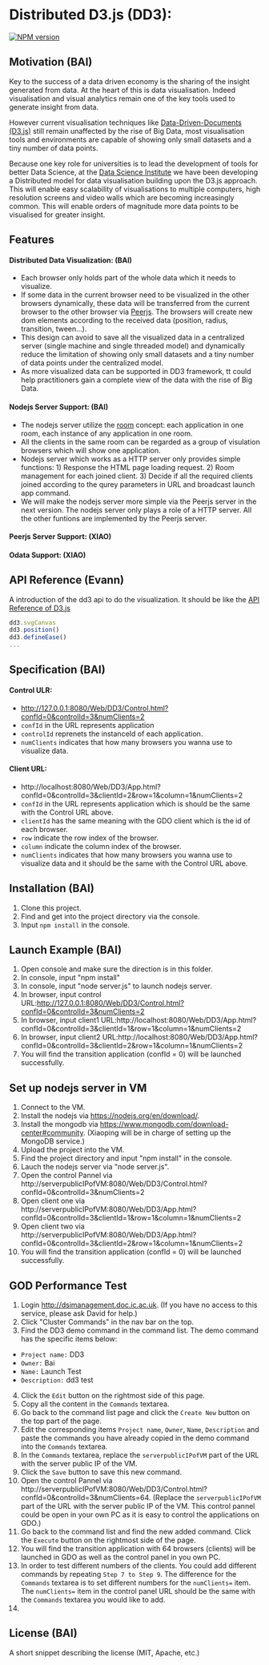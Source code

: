 # Distributed D3.js (DD3):
[![NPM version](https://badge.fury.io/js/socket.io.svg)](https://www.npmjs.com/package/dd3)

## Motivation (BAI)
Key to the success of a data driven economy is the sharing of the insight generated from data. At the heart of this is data visualisation. Indeed visualisation and visual analytics remain one of the key tools used to generate insight from data.

However current visualisation techniques like [Data-Driven-Documents (D3.js)](https://d3js.org/) still remain unaffected by the rise of Big Data, most visualisation tools and environments are capable of showing only small datasets and a tiny number of data points. 

Because one key role for universities is to lead the development of tools for better Data Science, at the [Data Science Institute](https://www.imperial.ac.uk/data-science/) we have been developing a Distributed model for data visualisation building upon the D3.js approach. This will enable easy scalability of visualisations to multiple computers, high resolution screens and video walls which are becoming increasingly common. This will enable orders of magnitude more data points to be visualised for greater insight.


## Features
#### Distributed Data Visualization: (BAI)
- Each browser only holds part of the whole data which it needs to visualize.
- If some data in the current browser need to be visualized in the other browsers dynamically, these data will be transferred from the current browser to the other browser via [Peerjs](http://peerjs.com/). The browsers will create new dom elements according to the received data (position, radius, transition, tween...).
- This design can avoid to save all the visualized data in a centralized server (single machine and single threaded model) and dynamically reduce the limitation of showing only small datasets and a tiny number of data points under the centralized model.
- As more visualized data can be supported in DD3 framework, tt could help practitioners gain a complete view of the data with the rise of Big Data.

#### Nodejs Server Support: (BAI)
- The nodejs server utilize the [room](https://socket.io/docs/rooms-and-namespaces/) concept: each application in one room, each instance of any application in one room.
- All the clients in the same room can be regarded as a group of visulation browsers which will show one application.
- Nodejs server which works as a HTTP server only provides simple functions: 1) Response the HTML page loading request. 2) Room management for each joined client. 3) Decide if all the required clients joined according to the qurey parameters in URL and broadcast launch app command.
- We will make the nodejs server more simple via the Peerjs server in the next version. The nodejs server only plays a role of a HTTP server. All the other funtions are implemented by the Peerjs server.

#### Peerjs Server Support: (XIAO)

#### Odata Support: (XIAO)

## API Reference (Evann)
A introduction of the dd3 api to do the visualization. It should be like the [API Reference of D3.js](https://github.com/d3/d3/blob/master/API.md)
```js
dd3.svgCanvas
dd3.position()
dd3.defineEase()
...
```


## Specification (BAI)
#### Control ULR: 
- http://127.0.0.1:8080/Web/DD3/Control.html?confId=0&controlId=3&numClients=2
- ```confId``` in the URL represents application 
- ```controlId``` reprenets the instanceId of each application.
- ```numClients``` indicates that how many browsers you wanna use to visualize data.
#### Client URL: 
- http://localhost:8080/Web/DD3/App.html?confId=0&controlId=3&clientId=2&row=1&column=1&numClients=2
- ```confId``` in the URL represents application which is should be the same with the Control URL above.
- ```clientId``` has the same meaning with the GDO client which is the id of each browser.
- ```row``` indicate the row index of the browser.
- ```column``` indicate the column index of the browser.
- ```numClients``` indicates that how many browsers you wanna use to visualize data and it should be the same with the Control URL above.

## Installation (BAI)


1. Clone this project.
2. Find and get into the project directory via the console.
3. Input ```npm install``` in the console.


## Launch Example (BAI)

1. Open console and make sure the direction is in this folder.
2. In console, input "npm install"
3. In console, input "node server.js" to launch nodejs server.
4. In browser, input control URL:http://127.0.0.1:8080/Web/DD3/Control.html?confId=0&controlId=3&numClients=2
5. In browser, input client1 URL:http://localhost:8080/Web/DD3/App.html?confId=0&controlId=3&clientId=1&row=1&column=1&numClients=2
6. In browser, input client2 URL:http://localhost:8080/Web/DD3/App.html?confId=0&controlId=3&clientId=2&row=1&column=1&numClients=2
7. You will find the transition application (confId = 0) will be launched successfully.

## Set up nodejs server in VM
1. Connect to the VM.
2. Install the nodejs via https://nodejs.org/en/download/.
3. Install the mongodb via https://www.mongodb.com/download-center#community. (Xiaoping will be in charge of setting up the MongoDB service.)
4. Upload the project into the VM.
5. Find the project directory and input "npm install" in the console.
6. Lauch the nodejs server via "node server.js".
7. Open the control Pannel via http://serverpublicIPofVM:8080/Web/DD3/Control.html?confId=0&controlId=3&numClients=2
8. Open client one via http://serverpublicIPofVM:8080/Web/DD3/App.html?confId=0&controlId=3&clientId=1&row=1&column=1&numClients=2
9. Open client two via http://serverpublicIPofVM:8080/Web/DD3/App.html?confId=0&controlId=3&clientId=2&row=1&column=1&numClients=2
10. You will find the transition application (confId = 0) will be launched successfully.

## GOD Performance Test
1. Login http://dsimanagement.doc.ic.ac.uk. (If you have no access to this service, please ask David for help.)
2. Click "Cluster Commands" in the nav bar on the top.
3. Find the DD3 demo command in the command list. The demo command has the specific items below:
- ```Project name:``` DD3 
- ```Owner:``` Bai
- ```Name:``` Launch Test
- ```Description:``` dd3 test
4. Click the ```Edit``` button on the rightmost side of this page.
5. Copy all the content in the ```Commands``` textarea.
6. Go back to the command list page and click the ```Create New``` button on the top part of the page.
7. Edit the corresponding items ```Project name```, ```Owner```, ```Name```, ```Description``` and paste the commands you have already copied in the demo command into the ```Commands``` textarea.
8. In the ```Commands``` textarea, replace the ```serverpublicIPofVM``` part of the URL with the server public IP of the VM.
9. Click the ```Save``` button to save this new command.
10. Open the control Pannel via http://serverpublicIPofVM:8080/Web/DD3/Control.html?confId=0&controlId=3&numClients=64. (Replace the ```serverpublicIPofVM``` part of the URL with the server public IP of the VM. This control pannel could be open in your own PC as it is easy to control the applications on GDO.)
11. Go back to the command list and find the new added command. Click the ```Execute``` button on the rightmost side of the page.
12. You will find the transition application with 64 browsers (clients) will be launched in GDO as well as the control panel in you own PC.
13. In order to test different numbers of the clients. You could add different commands by repeating ```Step 7 to Step 9```. The difference for the ```Commands``` textarea is to set different numbers for the ```numClients=``` item. The ```numClients=``` item in the control panel URL should be the same with the ```Commands``` textarea you would like to add.
11. 


## License (BAI)

A short snippet describing the license (MIT, Apache, etc.)
